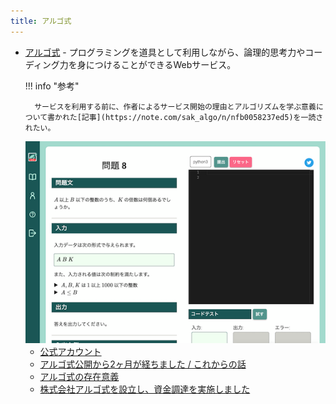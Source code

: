 ```yaml
---
title: アルゴ式
---
```


- [アルゴ式](https://algo-method.com/) - プログラミングを道具として利用しながら、論理的思考力やコーディング力を身につけることができるWebサービス。

    !!! info "参考"

        サービスを利用する前に、作者によるサービス開始の理由とアルゴリズムを学ぶ意義について書かれた[記事](https://note.com/sak_algo/n/nfb0058237ed5)を一読されたい。


    <div align="center">
      <img loading = "lazy" src="../../images/related_contest_sites/algo_method/algo_method.png" alt="algo method">
    </div>

    - [公式アカウント](https://twitter.com/algo_method)
    - [アルゴ式公開から2ヶ月が経ちました / これからの話](https://note.com/sak_algo/n/nf63c98059c5c)
    - [アルゴ式の存在意義](https://note.com/sak_algo/n/n33da1fbfea38)
    - [株式会社アルゴ式を設立し、資金調達を実施しました](https://note.com/sak_algo/n/nf5fbbbe3d600)
